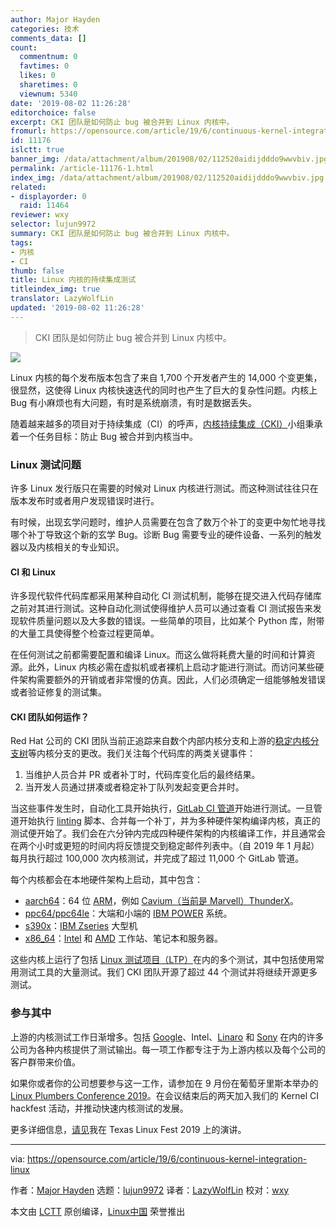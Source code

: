 ```yaml
---
author: Major Hayden
categories: 技术
comments_data: []
count:
  commentnum: 0
  favtimes: 0
  likes: 0
  sharetimes: 0
  viewnum: 5340
date: '2019-08-02 11:26:28'
editorchoice: false
excerpt: CKI 团队是如何防止 bug 被合并到 Linux 内核中。
fromurl: https://opensource.com/article/19/6/continuous-kernel-integration-linux
id: 11176
islctt: true
banner_img: /data/attachment/album/201908/02/112520aidijdddo9wwvbiv.jpg
permalink: /article-11176-1.html
index_img: /data/attachment/album/201908/02/112520aidijdddo9wwvbiv.jpg.thumb.jpg
related:
- displayorder: 0
  raid: 11464
reviewer: wxy
selector: lujun9972
summary: CKI 团队是如何防止 bug 被合并到 Linux 内核中。
tags:
- 内核
- CI
thumb: false
title: Linux 内核的持续集成测试
titleindex_img: true
translator: LazyWolfLin
updated: '2019-08-02 11:26:28'
---
```



> 
> CKI 团队是如何防止 bug 被合并到 Linux 内核中。
> 
> 
> 


![](/data/attachment/album/201908/02/112520aidijdddo9wwvbiv.jpg)


Linux 内核的每个发布版本包含了来自 1,700 个开发者产生的 14,000 个变更集，很显然，这使得 Linux 内核快速迭代的同时也产生了巨大的复杂性问题。内核上 Bug 有小麻烦也有大问题，有时是系统崩溃，有时是数据丢失。


随着越来越多的项目对于持续集成（CI）的呼声，[内核持续集成（CKI）](https://cki-project.org/)小组秉承着一个任务目标：防止 Bug 被合并到内核当中。


### Linux 测试问题


许多 Linux 发行版只在需要的时候对 Linux 内核进行测试。而这种测试往往只在版本发布时或者用户发现错误时进行。


有时候，出现玄学问题时，维护人员需要在包含了数万个补丁的变更中匆忙地寻找哪个补丁导致这个新的玄学 Bug。诊断 Bug 需要专业的硬件设备、一系列的触发器以及内核相关的专业知识。


#### CI 和 Linux


许多现代软件代码库都采用某种自动化 CI 测试机制，能够在提交进入代码存储库之前对其进行测试。这种自动化测试使得维护人员可以通过查看 CI 测试报告来发现软件质量问题以及大多数的错误。一些简单的项目，比如某个 Python 库，附带的大量工具使得整个检查过程更简单。


在任何测试之前都需要配置和编译 Linux。而这么做将耗费大量的时间和计算资源。此外，Linux 内核必需在虚拟机或者裸机上启动才能进行测试。而访问某些硬件架构需要额外的开销或者非常慢的仿真。因此，人们必须确定一组能够触发错误或者验证修复的测试集。


#### CKI 团队如何运作？


Red Hat 公司的 CKI 团队当前正追踪来自数个内部内核分支和上游的[稳定内核分支树](https://www.kernel.org/doc/html/latest/process/stable-kernel-rules.html)等内核分支的更改。我们关注每个代码库的两类关键事件：


1. 当维护人员合并 PR 或者补丁时，代码库变化后的最终结果。
2. 当开发人员通过拼凑或者稳定补丁队列发起变更合并时。


当这些事件发生时，自动化工具开始执行，[GitLab CI 管道](https://docs.gitlab.com/ee/ci/pipelines.html)开始进行测试。一旦管道开始执行 [linting](https://en.wikipedia.org/wiki/Lint_(software)) 脚本、合并每一个补丁，并为多种硬件架构编译内核，真正的测试便开始了。我们会在六分钟内完成四种硬件架构的内核编译工作，并且通常会在两个小时或更短的时间内将反馈提交到稳定邮件列表中。（自 2019 年 1 月起）每月执行超过 100,000 次内核测试，并完成了超过 11,000 个 GitLab 管道。


每个内核都会在本地硬件架构上启动，其中包含：


* [aarch64](https://en.wikipedia.org/wiki/ARM_architecture)：64 位 [ARM](https://www.arm.com/)，例如 [Cavium（当前是 Marvell）ThunderX](https://www.marvell.com/server-processors/thunderx-arm-processors/)。
* [ppc64/ppc64le](https://en.wikipedia.org/wiki/Ppc64)：大端和小端的 [IBM POWER](https://www.ibm.com/it-infrastructure/power) 系统。
* [s390x](https://en.wikipedia.org/wiki/Linux_on_z_Systems)：[IBM Zseries](https://www.ibm.com/it-infrastructure/z) 大型机
* [x86\_64](https://en.wikipedia.org/wiki/X86-64)：[Intel](https://www.intel.com/) 和 [AMD](https://www.amd.com/) 工作站、笔记本和服务器。


这些内核上运行了包括 [Linux 测试项目（LTP）](https://github.com/linux-test-project/ltp)在内的多个测试，其中包括使用常用测试工具的大量测试。我们 CKI 团队开源了超过 44 个测试并将继续开源更多测试。


### 参与其中


上游的内核测试工作日渐增多。包括 [Google](https://www.google.com/)、Intel、[Linaro](https://www.linaro.org/) 和 [Sony](https://www.sony.com/) 在内的许多公司为各种内核提供了测试输出。每一项工作都专注于为上游内核以及每个公司的客户群带来价值。


如果你或者你的公司想要参与这一工作，请参加在 9 月份在葡萄牙里斯本举办的 [Linux Plumbers Conference 2019](https://www.linuxplumbersconf.org/)。在会议结束后的两天加入我们的 Kernel CI hackfest 活动，并推动快速内核测试的发展。


更多详细信息，[请见](https://docs.google.com/presentation/d/1T0JaRA0wtDU0aTWTyASwwy_ugtzjUcw_ZDmC5KFzw-A/edit?usp=sharing)我在 Texas Linux Fest 2019 上的演讲。




---


via: <https://opensource.com/article/19/6/continuous-kernel-integration-linux>


作者：[Major Hayden](https://opensource.com/users/mhayden) 选题：[lujun9972](https://github.com/lujun9972) 译者：[LazyWolfLin](https://github.com/LazyWolfLin) 校对：[wxy](https://github.com/wxy)


本文由 [LCTT](https://github.com/LCTT/TranslateProject) 原创编译，[Linux中国](https://linux.cn/) 荣誉推出